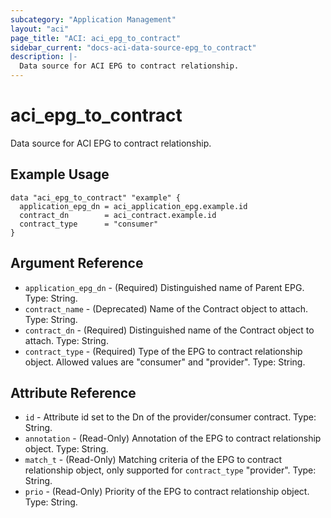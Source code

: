 ```yaml
---
subcategory: "Application Management"
layout: "aci"
page_title: "ACI: aci_epg_to_contract"
sidebar_current: "docs-aci-data-source-epg_to_contract"
description: |-
  Data source for ACI EPG to contract relationship.
---
```


# aci_epg_to_contract

Data source for ACI EPG to contract relationship.

## Example Usage

```hcl
data "aci_epg_to_contract" "example" {
  application_epg_dn = aci_application_epg.example.id
  contract_dn        = aci_contract.example.id
  contract_type      = "consumer"
}
```

## Argument Reference

- `application_epg_dn` - (Required) Distinguished name of Parent EPG. Type: String.
- `contract_name` - (Deprecated) Name of the Contract object to attach. Type: String.
- `contract_dn` - (Required) Distinguished name of the Contract object to attach. Type: String.
- `contract_type` - (Required) Type of the EPG to contract relationship object. Allowed values are "consumer" and "provider". Type: String.

## Attribute Reference

- `id` - Attribute id set to the Dn of the provider/consumer contract. Type: String.
- `annotation` - (Read-Only) Annotation of the EPG to contract relationship object. Type: String.
- `match_t` - (Read-Only) Matching criteria of the EPG to contract relationship object, only supported for `contract_type` "provider". Type: String.
- `prio` - (Read-Only) Priority of the EPG to contract relationship object. Type: String.

